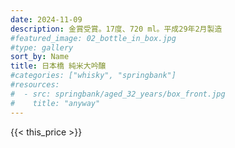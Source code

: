 ```yaml
---
date: 2024-11-09
description: 金賞受賞。17度、720 ml。平成29年2月製造
#featured_image: 02_bottle_in_box.jpg
#type: gallery
sort_by: Name
title: 日本橋 純米大吟醸
#categories: ["whisky", "springbank"]
#resources:
#  - src: springbank/aged_32_years/box_front.jpg
#    title: "anyway"
---
```

{{< this_price >}}
